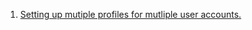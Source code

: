 1. [Setting up mutiple profiles for mutliple user accounts.](https://pureinfotech.com/add-new-user-profiles-google-chrome/)



